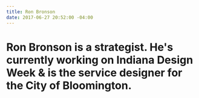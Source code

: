 ```yaml
---
title: Ron Bronson
date: 2017-06-27 20:52:00 -04:00
---
```


# Ron Bronson is a strategist. He's currently working on Indiana Design Week & is the service designer for the City of Bloomington.